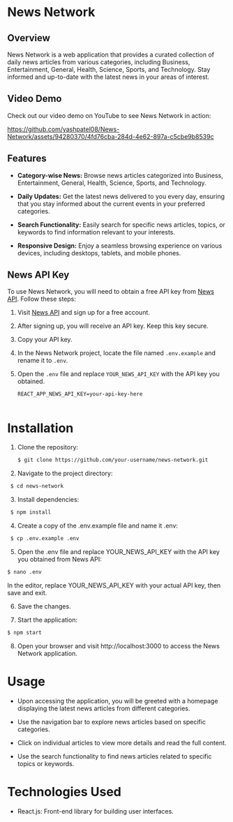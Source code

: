 # News Network

## Overview

News Network is a web application that provides a curated collection of daily news articles from various categories, including Business, Entertainment, General, Health, Science, Sports, and Technology. Stay informed and up-to-date with the latest news in your areas of interest.

## Video Demo

Check out our video demo on YouTube to see News Network in action:

https://github.com/yashpatel08/News-Network/assets/94280370/4fd76cba-284d-4e62-897a-c5cbe9b8539c

## Features

- **Category-wise News:** Browse news articles categorized into Business, Entertainment, General, Health, Science, Sports, and Technology.

- **Daily Updates:** Get the latest news delivered to you every day, ensuring that you stay informed about the current events in your preferred categories.

- **Search Functionality:** Easily search for specific news articles, topics, or keywords to find information relevant to your interests.

- **Responsive Design:** Enjoy a seamless browsing experience on various devices, including desktops, tablets, and mobile phones.

## News API Key

To use News Network, you will need to obtain a free API key from [News API](https://newsapi.org/). Follow these steps:

1. Visit [News API](https://newsapi.org/) and sign up for a free account.

2. After signing up, you will receive an API key. Keep this key secure.

3. Copy your API key.

4. In the News Network project, locate the file named `.env.example` and rename it to `.env`.

5. Open the `.env` file and replace `YOUR_NEWS_API_KEY` with the API key you obtained.

   ```dotenv
   REACT_APP_NEWS_API_KEY=your-api-key-here


# Installation

1. Clone the repository:
   ```bash
   $ git clone https://github.com/your-username/news-network.git
   ```

2. Navigate to the project directory:
  ```bash
   $ cd news-network
  ```

3. Install dependencies:
  ```bash
   $ npm install
  ```

4. Create a copy of the .env.example file and name it .env:
  ```bash
   $ cp .env.example .env
  ```

5. Open the .env file and replace YOUR_NEWS_API_KEY with the API key you obtained from News API:
  ```bash
  $ nano .env
  ```

In the editor, replace YOUR_NEWS_API_KEY with your actual API key, then save and exit.

6. Save the changes.

7. Start the application:
  ```bash
  $ npm start
  ```

8. Open your browser and visit http://localhost:3000 to access the News Network application.


 # Usage
- Upon accessing the application, you will be greeted with a homepage displaying the latest news articles from different categories.

- Use the navigation bar to explore news articles based on specific categories.

- Click on individual articles to view more details and read the full content.

- Use the search functionality to find news articles related to specific topics or keywords.

# Technologies Used
- React.js: Front-end library for building user interfaces.

